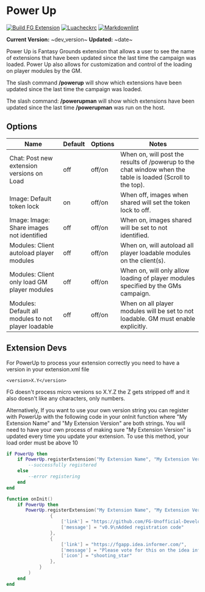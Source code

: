 
# Power Up

[![Build FG Extension](https://github.com/rhagelstrom/PowerUp/actions/workflows/create-release.yml/badge.svg)](https://github.com/rhagelstrom/PowerUp/actions/workflows/create-release.yml) [![Luacheckrc](https://github.com/rhagelstrom/PowerUp/actions/workflows/luacheck.yml/badge.svg)](https://github.com/rhagelstrom/PowerUp/actions/workflows/luacheck.yml) [![Markdownlint](https://github.com/rhagelstrom/PowerUp/actions/workflows/markdownlint.yml/badge.svg)](https://github.com/rhagelstrom/PowerUp/actions/workflows/markdownlint.yml)

**Current Version:** ~dev_version~
**Updated:** ~date~

Power Up is Fantasy Grounds extension that allows a user to see the name of extensions that have been updated since the last time the campaign was loaded. Power Up also allows for customization and control of the loading on player modules by the GM.

The slash command **/powerup** will show which extensions have been updated since the last time the campaign was loaded.

The slash command: **/powerupman** will show which extensions have been updated since the last time **/powerupman** was run on the host.

## Options

| Name| Default | Options | Notes |
|---|---|---|---|
|Chat: Post new extension versions on Load| off| off/on| When on, will post the results of /powerup to the chat window when the table is loaded (Scroll to the top).|
|Image: Default token lock| on | off/on | When off, images when shared will set the token lock to off.|
|Image: Image: Share images not identified| off | off/on | When on, images shared will be set to not identified.|
|Modules: Client autoload player modules| off| off/on| When on, will autoload all player loadable modules on the client(s).|
|Modules: Client only load GM player modules| off| off/on| When on, will only allow loading of player modules specified by the GMs campaign.|
|Modules: Default all modules to not player loadable| off| off/on| When on all player modules will be set to not loadable. GM must enable explicitly.|

## Extension Devs

For PowerUp to process your extension correctly you need to have a version in your extension.xml file

`<version>X.Y</version>`

FG doesn't process micro versions so X.Y.Z the Z gets stripped off and it also doesn't like any characters, only numbers.

Alternatively, If you want to use your own version string you can register with PowerUp with the following code in your onInit function where "My Extension Name" and "My Extension Version" are both strings. You will need to have your own process of making sure "My Extension Version" is updated every time you update your extension. To use this method, your load order must be above 10

```lua
if PowerUp then
    if PowerUp.registerExtension("My Extension Name", "My Extension Version") == 0 then
        --successfully registered
    else
        --error registering
    end
end
```

```lua
function onInit()
    if PowerUp then
       PowerUp.registerExtension("My Extension Name", "My Extension Version", {
                {
                    ['link'] = "https://github.com/FG-Unofficial-Developers-Guild/",
                    ['message'] = "v0.9\nAdded registration code"
                },
                {
                    ['link'] = "https://fgapp.idea.informer.com/",
                    ['message'] = "Please vote for this on the idea informer wishlist",
                    ['icon'] = "shooting_star"
                },
            }
        )
    end
end
```
